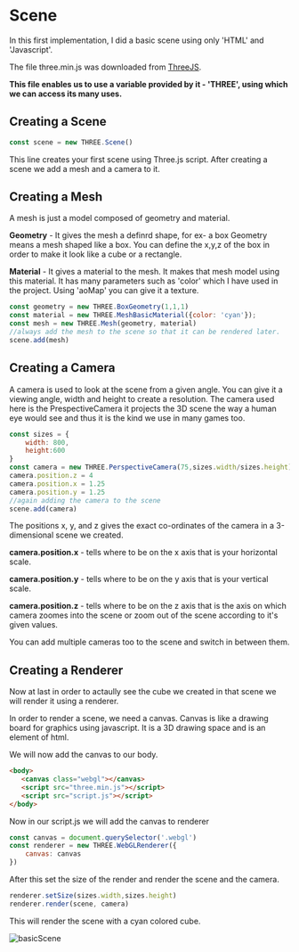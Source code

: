 # Scene

  In this first implementation, I did a basic scene using only 'HTML' and 'Javascript'.

  The file three.min.js was downloaded from [ThreeJS](https://threejs.org/).

**This file enables us to use a variable provided by it - 'THREE', using which we can access its many uses.**

## Creating a Scene

```javascript
const scene = new THREE.Scene()
```

This line creates your first scene using Three.js script. After creating a scene we add a mesh and a camera to it.

## Creating a Mesh

A mesh is just a model composed of geometry and material.

**Geometry** - It gives the mesh a definrd shape, for ex- a box Geometry means a mesh shaped like a box. You can define the x,y,z of the box in order to make it look like a cube or a rectangle.

**Material** - It gives a material to the mesh. It makes that mesh model using this material. It has many parameters such as 'color' which I have used in the project. Using 'aoMap' you can give it a texture.

```javascript
const geometry = new THREE.BoxGeometry(1,1,1)
const material = new THREE.MeshBasicMaterial({color: 'cyan'});
const mesh = new THREE.Mesh(geometry, material)
//always add the mesh to the scene so that it can be rendered later.
scene.add(mesh)
```

## Creating a Camera

A camera is used to look at the scene from a given angle.
You can give it a viewing angle, width and height to create a resolution.
The camera used here is the PrespectiveCamera it projects the 3D scene the way a human eye would see and thus it is the kind we use in many games too.

```javascript
const sizes = {
    width: 800,
    height:600
}
const camera = new THREE.PerspectiveCamera(75,sizes.width/sizes.height)
camera.position.z = 4
camera.position.x = 1.25
camera.position.y = 1.25
//again adding the camera to the scene
scene.add(camera)
```
The positions x, y, and z gives the exact co-ordinates of the camera in a 3-dimensional scene we created.

**camera.position.x** - tells where to be on the x axis that is your horizontal scale.

**camera.position.y** - tells where to be on the y axis that is your vertical scale.

**camera.position.z** - tells where to be on the z axis that is the axis on which camera zoomes into the scene or zoom out of the scene according to it's given values.      

You can add multiple cameras too to the scene and switch in between them.

## Creating a Renderer

Now at last in order to actaully see the cube we created in that scene we will render it using a renderer.

In order to render a scene, we need a canvas. Canvas is like a drawing board for graphics using javascript. It is a 3D drawing space and is an element of html.                                                      

We will now add the canvas to our body.                                                      

 ```html
 <body>
    <canvas class="webgl"></canvas>
    <script src="three.min.js"></script>
    <script src="script.js"></script>
</body>
```
Now in our script.js we will add the canvas to renderer

```javascript
const canvas = document.querySelector('.webgl')
const renderer = new THREE.WebGLRenderer({
    canvas: canvas
})                                                      
```
After this set the size of the render and render the scene and the camera.

```javascript                                                      
renderer.setSize(sizes.width,sizes.height)
renderer.render(scene, camera)
```                                                      
This will render the scene with a cyan colored cube.

![basicScene](https://user-images.githubusercontent.com/39789077/128597042-f21f5331-d650-4f4f-a91a-66e9073394dd.PNG)
